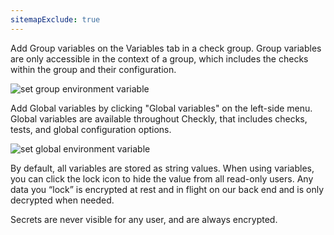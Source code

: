 ```yaml
---
sitemapExclude: true
---
```


Add Group variables on the Variables tab in a check group. Group variables are only accessible in the context of a group, which includes the checks within the group and their configuration.

![set group environment variable](/shared/images/group-environment-variables.png)

Add Global variables by clicking "Global variables" on the left-side menu. Global variables are available throughout Checkly, that includes checks, tests, and global configuration options.

![set global environment variable](/shared/images/global-environment-variables.png)

By default, all variables are stored as string values. When using variables, you can click the lock icon to hide the value from all read-only users. Any data you “lock” is encrypted at rest and in flight on our back end and is only decrypted when needed. 

Secrets are never visible for any user, and are always encrypted.